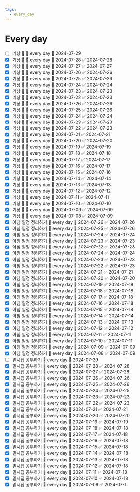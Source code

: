 ```yaml
---
tags:
  - every_day
---
```


# Every day
- [ ] 기상 🔺 🔁 every day 📅 2024-07-29
- [x] 기상 🔺 🔁 every day 📅 2024-07-28 ✅ 2024-07-28
- [x] 기상 🔺 🔁 every day 📅 2024-07-27 ✅ 2024-07-27
- [x] 기상 🔺 🔁 every day 📅 2024-07-26 ✅ 2024-07-26
- [x] 기상 🔺 🔁 every day 📅 2024-07-25 ✅ 2024-07-26
- [x] 기상 🔺 🔁 every day 📅 2024-07-24 ✅ 2024-07-24
- [x] 기상 🔺 🔁 every day 📅 2024-07-23 ✅ 2024-07-23
- [x] 기상 🔺 🔁 every day 📅 2024-07-22 ✅ 2024-07-23
- [x] 기상 🔺 🔁 every day 📅 2024-07-26 ✅ 2024-07-26
- [x] 기상 🔺 🔁 every day 📅 2024-07-25 ✅ 2024-07-26
- [x] 기상 🔺 🔁 every day 📅 2024-07-24 ✅ 2024-07-24
- [x] 기상 🔺 🔁 every day 📅 2024-07-23 ✅ 2024-07-23
- [x] 기상 🔺 🔁 every day 📅 2024-07-22 ✅ 2024-07-23
- [x] 기상 🔺 🔁 every day 📅 2024-07-21 ✅ 2024-07-21
- [x] 기상 🔺 🔁 every day 📅 2024-07-20 ✅ 2024-07-20
- [x] 기상 🔺 🔁 every day 📅 2024-07-19 ✅ 2024-07-19
- [x] 기상 🔺 🔁 every day 📅 2024-07-18 ✅ 2024-07-18
- [x] 기상 🔺 🔁 every day 📅 2024-07-17 ✅ 2024-07-17
- [x] 기상 🔺 🔁 every day 📅 2024-07-16 ✅ 2024-07-17
- [x] 기상 🔺 🔁 every day 📅 2024-07-15 ✅ 2024-07-16
- [x] 기상 🔺 🔁 every day 📅 2024-07-14 ✅ 2024-07-14
- [x] 기상 🔺 🔁 every day 📅 2024-07-13 ✅ 2024-07-13
- [x] 기상 🔺 🔁 every day 📅 2024-07-12 ✅ 2024-07-12
- [x] 기상 🔺 🔁 every day 📅 2024-07-11 ✅ 2024-07-11
- [x] 기상 🔺 🔁 every day 📅 2024-07-10 ✅ 2024-07-10
- [x] 기상 🔺 🔁 every day 📅 2024-07-09 ✅ 2024-07-09
- [x] 기상 🔺 🔁 every day 📅 2024-07-08 ✅ 2024-07-09
- [x] 아침 일정 정리하기 🔁 every day 📅 2024-07-26 ✅ 2024-07-26
- [x] 아침 일정 정리하기 🔁 every day 📅 2024-07-25 ✅ 2024-07-26
- [x] 아침 일정 정리하기 🔁 every day 📅 2024-07-24 ✅ 2024-07-24
- [x] 아침 일정 정리하기 🔁 every day 📅 2024-07-23 ✅ 2024-07-23
- [x] 아침 일정 정리하기 🔁 every day 📅 2024-07-22 ✅ 2024-07-23
- [x] 아침 일정 정리하기 🔁 every day 📅 2024-07-24 ✅ 2024-07-24
- [x] 아침 일정 정리하기 🔁 every day 📅 2024-07-23 ✅ 2024-07-23
- [x] 아침 일정 정리하기 🔁 every day 📅 2024-07-22 ✅ 2024-07-23
- [x] 아침 일정 정리하기 🔁 every day 📅 2024-07-21 ✅ 2024-07-21
- [x] 아침 일정 정리하기 🔁 every day 📅 2024-07-20 ✅ 2024-07-20
- [x] 아침 일정 정리하기 🔁 every day 📅 2024-07-19 ✅ 2024-07-19
- [x] 아침 일정 정리하기 🔁 every day 📅 2024-07-18 ✅ 2024-07-18
- [x] 아침 일정 정리하기 🔁 every day 📅 2024-07-17 ✅ 2024-07-18
- [x] 아침 일정 정리하기 🔁 every day 📅 2024-07-16 ✅ 2024-07-18
- [x] 아침 일정 정리하기 🔁 every day 📅 2024-07-15 ✅ 2024-07-18
- [x] 아침 일정 정리하기 🔁 every day 📅 2024-07-14 ✅ 2024-07-14
- [x] 아침 일정 정리하기 🔁 every day 📅 2024-07-13 ✅ 2024-07-13
- [x] 아침 일정 정리하기 🔁 every day 📅 2024-07-12 ✅ 2024-07-12
- [x] 아침 일정 정리하기 🔁 every day 📅 2024-07-11 ✅ 2024-07-11
- [x] 아침 일정 정리하기 🔁 every day 📅 2024-07-10 ✅ 2024-07-11
- [x] 아침 일정 정리하기 🔁 every day 📅 2024-07-09 ✅ 2024-07-09
- [x] 아침 일정 정리하기 🔁 every day 📅 2024-07-08 ✅ 2024-07-09
- [ ] 밑시딥 공부하기 🔁 every day 📅 2024-07-29
- [x] 밑시딥 공부하기 🔁 every day 📅 2024-07-28 ✅ 2024-07-28
- [x] 밑시딥 공부하기 🔁 every day 📅 2024-07-27 ✅ 2024-07-28
- [x] 밑시딥 공부하기 🔁 every day 📅 2024-07-26 ✅ 2024-07-26
- [x] 밑시딥 공부하기 🔁 every day 📅 2024-07-25 ✅ 2024-07-26
- [x] 밑시딥 공부하기 🔁 every day 📅 2024-07-24 ✅ 2024-07-25
- [x] 밑시딥 공부하기 🔁 every day 📅 2024-07-23 ✅ 2024-07-23
- [x] 밑시딥 공부하기 🔁 every day 📅 2024-07-22 ✅ 2024-07-23
- [x] 밑시딥 공부하기 🔁 every day 📅 2024-07-21 ✅ 2024-07-21
- [x] 밑시딥 공부하기 🔁 every day 📅 2024-07-20 ✅ 2024-07-20
- [x] 밑시딥 공부하기 🔁 every day 📅 2024-07-19 ✅ 2024-07-19
- [x] 밑시딥 공부하기 🔁 every day 📅 2024-07-18 ✅ 2024-07-18
- [x] 밑시딥 공부하기 🔁 every day 📅 2024-07-17 ✅ 2024-07-18
- [x] 밑시딥 공부하기 🔁 every day 📅 2024-07-16 ✅ 2024-07-18
- [x] 밑시딥 공부하기 🔁 every day 📅 2024-07-15 ✅ 2024-07-18
- [x] 밑시딥 공부하기 🔁 every day 📅 2024-07-14 ✅ 2024-07-18
- [x] 밑시딥 공부하기 🔁 every day 📅 2024-07-13 ✅ 2024-07-18
- [x] 밑시딥 공부하기 🔁 every day 📅 2024-07-12 ✅ 2024-07-18
- [x] 밑시딥 공부하기 🔁 every day 📅 2024-07-11 ✅ 2024-07-18
- [x] 밑시딥 공부하기 🔁 every day 📅 2024-07-10 ✅ 2024-07-18
- [x] 밑시딥 공부하기 🔁 every day 📅 2024-07-09 ✅ 2024-07-1 